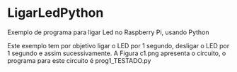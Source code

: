 # LigarLedPython
Exemplo de programa para ligar Led no Raspberry Pi, usando Python

Este exemplo tem por objetivo ligar o LED por 1 segundo, desligar o LED por 1 segundo e
assim sucessivamente. A Figura c1.png apresenta o circuito, o programa para este circuito é prog1_TESTADO.py
